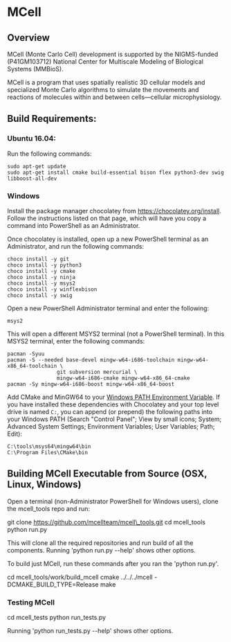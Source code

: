 # MCell

## Overview

MCell (Monte Carlo Cell) development is supported by the NIGMS-funded
(P41GM103712) National Center for Multiscale Modeling of Biological Systems
(MMBioS).

MCell is a program that uses spatially realistic 3D cellular models and
specialized Monte Carlo algorithms to simulate the movements and reactions of
molecules within and between cells—cellular microphysiology. 

## Build Requirements:

### Ubuntu 16.04:

Run the following commands:

    sudo apt-get update
    sudo apt-get install cmake build-essential bison flex python3-dev swig libboost-all-dev

### Windows

Install the package manager chocolatey from https://chocolatey.org/install.
Follow the instructions listed on that page, which will have you copy a command
into PowerShell as an Administrator.

Once chocolatey is installed, open up a new PowerShell terminal as an
Administrator, and run the following commands:

    choco install -y git
    choco install -y python3
    choco install -y cmake
    choco install -y ninja
    choco install -y msys2
    choco install -y winflexbison
    choco install -y swig
    
Open a new PowerShell Administrator terminal and enter the following:

    msys2

This will open a different MSYS2 terminal (not a PowerShell terminal). In this
MSYS2 terminal, enter the following commands:

    pacman -Syuu
    pacman -S --needed base-devel mingw-w64-i686-toolchain mingw-w64-x86_64-toolchain \
                    git subversion mercurial \
                    mingw-w64-i686-cmake mingw-w64-x86_64-cmake
    pacman -Sy mingw-w64-i686-boost mingw-w64-x86_64-boost

Add CMake and MinGW64 to your [Windows PATH Environment
Variable](https://helpdeskgeek.com/windows-10/add-windows-path-environment-variable/).
If you have installed these dependencies with Chocolatey and your top level
drive is named `C:`, you can append (or prepend) the following paths into your
Windows PATH (Search "Control Panel"; View by small icons; System; Advanced System Settings;
              Environment Variables; User Variables; Path; Edit):

    C:\tools\msys64\mingw64\bin
    C:\Program Files\CMake\bin

## Building MCell Executable from Source (OSX, Linux, Windows)

Open a terminal (non-Administrator PowerShell for Windows users), clone the
mcell_tools repo and run:

  git clone https://github.com/mcellteam/mcell\_tools.git
  cd mcell\_tools
  python run.py

This will clone all the required repositories and run build of all the components.
Running 'python run.py --help' shows other options.

To build just MCell, run these commands after you ran the 'python run.py'.

  cd mcell\_tools/work/build\_mcell
  cmake ../../../mcell -DCMAKE_BUILD_TYPE=Release
  make 

### Testing MCell

  cd mcell\_tests
  python run_tests.py

Running 'python run_tests.py --help' shows other options. 
